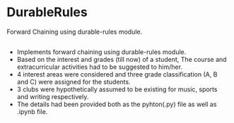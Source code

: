 # DurableRules
Forward Chaining using durable-rules module.
##   
- Implements forward chaining using durable-rules module.
- Based on the interest and grades (till now) of a student, The course and extracurricular activities had to be suggested to him/her.
- 4 interest areas were considered and three grade classification (A, B and C) were assigned for the students.
- 3 clubs were hypothetically assumed to be existing for music, sports and writing respectively.
- The details had been provided both as the pyhton(.py) file as well as .ipynb file. 
